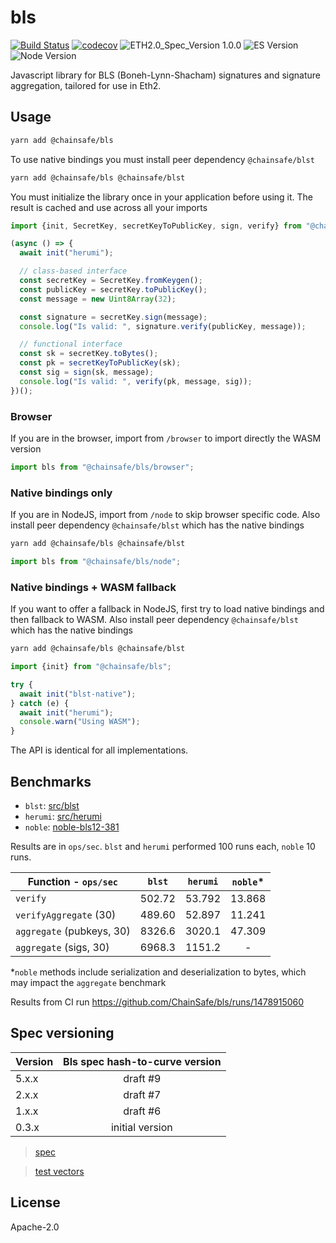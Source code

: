 # bls

[![Build Status](https://travis-ci.org/ChainSafe/lodestar.svg?branch=master)](https://travis-ci.org/ChainSafe/lodestar)
[![codecov](https://codecov.io/gh/ChainSafe/lodestar/branch/master/graph/badge.svg)](https://codecov.io/gh/ChainSafe/lodestar)
![ETH2.0_Spec_Version 1.0.0](https://img.shields.io/badge/ETH2.0_Spec_Version-1.0.0-2e86c1.svg)
![ES Version](https://img.shields.io/badge/ES-2017-yellow)
![Node Version](https://img.shields.io/badge/node-12.x-green)

Javascript library for BLS (Boneh-Lynn-Shacham) signatures and signature aggregation, tailored for use in Eth2.

## Usage

```bash
yarn add @chainsafe/bls
```

To use native bindings you must install peer dependency `@chainsafe/blst`

```bash
yarn add @chainsafe/bls @chainsafe/blst
```

You must initialize the library once in your application before using it. The result is cached and use across all your imports

```ts
import {init, SecretKey, secretKeyToPublicKey, sign, verify} from "@chainsafe/bls";

(async () => {
  await init("herumi");

  // class-based interface
  const secretKey = SecretKey.fromKeygen();
  const publicKey = secretKey.toPublicKey();
  const message = new Uint8Array(32);

  const signature = secretKey.sign(message);
  console.log("Is valid: ", signature.verify(publicKey, message));

  // functional interface
  const sk = secretKey.toBytes();
  const pk = secretKeyToPublicKey(sk);
  const sig = sign(sk, message);
  console.log("Is valid: ", verify(pk, message, sig));
})();
```

### Browser

If you are in the browser, import from `/browser` to import directly the WASM version

```ts
import bls from "@chainsafe/bls/browser";
```

### Native bindings only

If you are in NodeJS, import from `/node` to skip browser specific code. Also install peer dependency `@chainsafe/blst` which has the native bindings

```bash
yarn add @chainsafe/bls @chainsafe/blst
```

```ts
import bls from "@chainsafe/bls/node";
```

### Native bindings + WASM fallback

If you want to offer a fallback in NodeJS, first try to load native bindings and then fallback to WASM. Also install peer dependency `@chainsafe/blst` which has the native bindings

```bash
yarn add @chainsafe/bls @chainsafe/blst
```

```ts
import {init} from "@chainsafe/bls";

try {
  await init("blst-native");
} catch (e) {
  await init("herumi");
  console.warn("Using WASM");
}
```

The API is identical for all implementations.

## Benchmarks

- `blst`: [src/blst](src/blst)
- `herumi`: [src/herumi](src/herumi)
- `noble`: [noble-bls12-381](https://github.com/paulmillr/noble-bls12-381)

Results are in `ops/sec`. `blst` and `herumi` performed 100 runs each, `noble` 10 runs.

| Function - `ops/sec`      | `blst` | `herumi` | `noble`\* |
| ------------------------- | :----: | :------: | :-------: |
| `verify`                  | 502.72 |  53.792  |  13.868   |
| `verifyAggregate` (30)    | 489.60 |  52.897  |  11.241   |
| `aggregate` (pubkeys, 30) | 8326.6 |  3020.1  |  47.309   |
| `aggregate` (sigs, 30)    | 6968.3 |  1151.2  |     -     |

\*`noble` methods include serialization and deserialization to bytes, which may impact the `aggregate` benchmark

Results from CI run https://github.com/ChainSafe/bls/runs/1478915060

## Spec versioning

| Version | Bls spec hash-to-curve version |
| ------- | :----------------------------: |
| 5.x.x   |            draft #9            |
| 2.x.x   |            draft #7            |
| 1.x.x   |            draft #6            |
| 0.3.x   |        initial version         |

> [spec](https://github.com/ethereum/eth2.0-specs/blob/v1.0.0/specs/phase0/beacon-chain.md#bls-signatures)

> [test vectors](https://github.com/ethereum/eth2.0-spec-tests/tree/master/tests/bls)

## License

Apache-2.0
